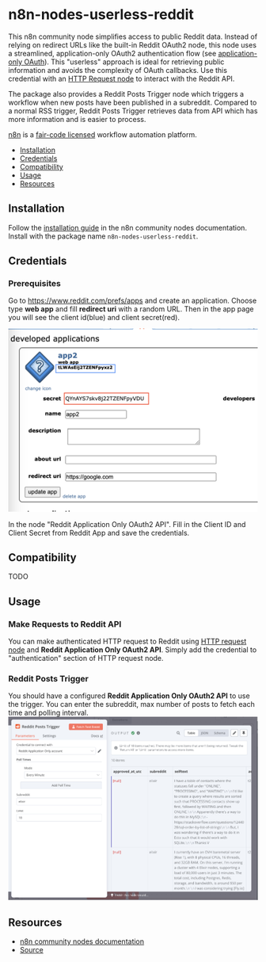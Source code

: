 # n8n-nodes-userless-reddit

This n8n community node simplifies access to public Reddit data. Instead of relying on redirect URLs like the built-in Reddit OAuth2 node, this node uses a streamlined, application-only OAuth2 authentication flow (see [application-only OAuth](https://github.com/reddit-archive/reddit/wiki/OAuth2#application-only-oauth)). This "userless" approach is ideal for retrieving public information and avoids the complexity of OAuth callbacks. Use this credential with an [HTTP Request node](https://docs.n8n.io/integrations/builtin/core-nodes/n8n-nodes-base.httprequest) to interact with the Reddit API.

The package also provides a Reddit Posts Trigger node which triggers a workflow when new posts have been published in a subreddit. Compared to a normal RSS trigger, Reddit Posts Trigger retrieves data from API which has more information and is easier to process.

[n8n](https://n8n.io/) is a [fair-code licensed](https://docs.n8n.io/reference/license/) workflow automation platform.

- [Installation](#installation)
- [Credentials](#credentials)
- [Compatibility](#compatibility)
- [Usage](#usage)
- [Resources](#resources)

## Installation

Follow the [installation guide](https://docs.n8n.io/integrations/community-nodes/installation/) in the n8n community nodes documentation. Install with the package name `n8n-nodes-userless-reddit`.

## Credentials

### Prerequisites

Go to https://www.reddit.com/prefs/apps and create an application. Choose type **web app** and fill **redirect uri** with a random URL. Then in the app page you will see the client id(blue) and client secret(red).

![app-page](images/reddit-app.png)

In the node "Reddit Application Only OAuth2 API". Fill in the Client ID and Client Secret from Reddit App and save the credentials.

## Compatibility

TODO

## Usage

### Make Requests to Reddit API

You can make authenticated HTTP request to Reddit using [HTTP request node](https://docs.n8n.io/integrations/builtin/core-nodes/n8n-nodes-base.httprequest/) and **Reddit Application Only OAuth2 API**. Simply add the credential to "authentication" section of HTTP request node.

### Reddit Posts Trigger

You should have a configured **Reddit Application Only OAuth2 API** to use the trigger. You can enter the subreddit, max number of posts to fetch each time and polling interval.
![trigger](images/trigger.png)

## Resources

- [n8n community nodes documentation](https://docs.n8n.io/integrations/community-nodes/)
- [Source](https://github.com/haohanyang/n8n-nodes-userless-reddit)
